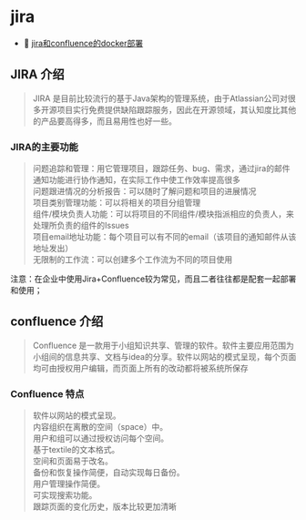 # jira

* 📄 [jira和confluence的docker部署](jira/jira和confluence的docker部署.md)

## JIRA 介绍

> JIRA 是目前比较流行的基于Java架构的管理系统，由于Atlassian公司对很多开源项目实行免费提供缺陷跟踪服务，因此在开源领域，其认知度比其他的产品要高得多，而且易用性也好一些。

### JIRA的主要功能

> 问题追踪和管理：用它管理项目，跟踪任务、bug、需求，通过jira的邮件通知功能进行协作通知，在实际工作中使工作效率提高很多  
> 问题跟进情况的分析报告：可以随时了解问题和项目的进展情况  
> 项目类别管理功能：可以将相关的项目分组管理  
> 组件/模块负责人功能：可以将项目的不同组件/模块指派相应的负责人，来处理所负责的组件的Issues  
> 项目email地址功能：每个项目可以有不同的email（该项目的通知邮件从该地址发出）  
> 无限制的工作流：可以创建多个工作流为不同的项目使用

注意：在企业中使用Jira+Confluence较为常见，而且二者往往都是配套一起部署和使用；

## confluence 介绍

> Confluence 是一款用于小组知识共享、管理的软件。软件主要应用范围为小组间的信息共享、文档与idea的分享。软件以网站的模式呈现，每个页面均可由授权用户编辑，而页面上所有的改动都将被系统所保存

### Confluence 特点

> 软件以网站的模式呈现。  
> 内容组织在离散的空间（space）中。  
> 用户和组可以通过授权访问每个空间。  
> 基于textile的文本格式。  
> 空间和页面易于改名。  
> 备份和恢复操作简便，自动实现每日备份。  
> 用户管理操作简便。  
> 可实现搜索功能。  
> 跟踪页面的变化历史，版本比较更加清晰
